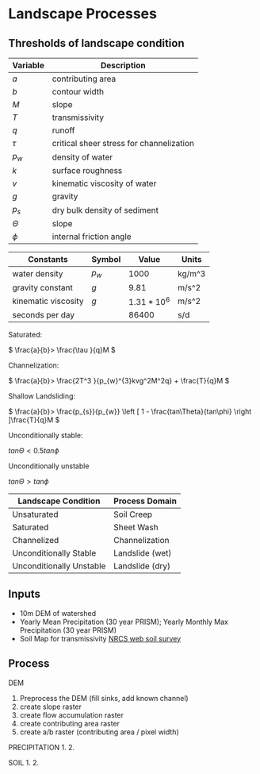 # Landscape Processes

## Thresholds of landscape condition

| Variable     | Description |
|--------------|-------------|
| $` a `$      | contributing area
| $` b `$      | contour width
| $` M `$      | slope
| $` T `$      | transmissivity
| $` q `$      | runoff
| $` \tau `$   | critical sheer stress for channelization
| $` p_{w} `$  | density of water
| $` k `$      | surface roughness
| $` v `$      | kinematic viscosity of water
| $` g `$      | gravity
| $` p_{s} `$  | dry bulk density of sediment
| $` \Theta `$ | slope
| $` \phi `$   | internal friction angle

| Constants           | Symbol      | Value              | Units
|---------------------|-------------|--------------------|------
| water density       | $` p_{w} `$ | 1000               | kg/m^3
| gravity constant    | $` g `$     | 9.81               | m/s^2
| kinematic viscosity | $` g `$     | $` 1.31 * 10 ^6 `$ | m/s^2
| seconds per day     |             |  86400             | s/d


Saturated:

$` \frac{a}{b}> \frac{\tau }{q}M `$

Channelization:

$` \frac{a}{b}> \frac{2T^3 }{p_{w}^{3}kvg^2M^2q} + \frac{T}{q}M `$

Shallow Landsliding:

$` \frac{a}{b}> \frac{p_{s}}{p_{w}} \left [ 1 - \frac{tan\Theta}{tan\phi}   \right ]\frac{T}{q}M `$

Unconditionally stable:

$` tan\Theta < 0.5 tan\phi `$

Unconditionally unstable

$` tan\Theta > tan\phi `$


| Landscape Condition       | Process Domain  |
|---------------------------|-----------------|
| Unsaturated               | Soil Creep      |
| Saturated                 | Sheet Wash      |
| Channelized               | Channelization  |
| Unconditionally Stable    | Landslide (wet) |
| Unconditionally Unstable  | Landslide (dry) |

## Inputs

- 10m DEM of watershed
- Yearly Mean Precipitation (30 year PRISM); Yearly Monthly Max Precipitation (30 year PRISM)
- Soil Map for transmissivity [NRCS web soil survey](http://websoilsurvey.sc.egov.usda.gov/App/HomePage.htm)

## Process

DEM
1. Preprocess the DEM (fill sinks, add known channel)
2. create slope raster
3. create flow accumulation raster
4. create contributing area raster
5. create a/b raster (contributing area / pixel width)

PRECIPITATION
1.
2. 

SOIL
1. 
2. 


